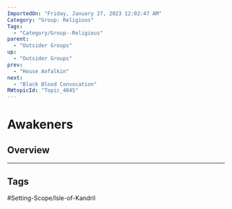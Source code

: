```yaml
---
ImportedOn: "Friday, January 27, 2023 12:02:47 AM"
Category: "Group: Religious"
Tags:
  - "Category/Group--Religious"
parent:
  - "Outsider Groups"
up:
  - "Outsider Groups"
prev:
  - "House Anfalkin"
next:
  - "Black Blood Convocation"
RWtopicId: "Topic_4045"
---
```

# Awakeners
## Overview

---
## Tags
#Setting-Scope/Isle-of-Kandril

